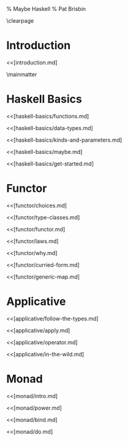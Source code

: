 % Maybe Haskell
% Pat Brisbin

\clearpage

# Introduction

<<[introduction.md]

\mainmatter

# Haskell Basics

<<[haskell-basics/functions.md]

<<[haskell-basics/data-types.md]

<<[haskell-basics/kinds-and-parameters.md]

<<[haskell-basics/maybe.md]

<<[haskell-basics/get-started.md]

# Functor

<<[functor/choices.md]

<<[functor/type-classes.md]

<<[functor/functor.md]

<<[functor/laws.md]

<<[functor/why.md]

<<[functor/curried-form.md]

<<[functor/generic-map.md]

# Applicative

<<[applicative/follow-the-types.md]

<<[applicative/apply.md]

<<[applicative/operator.md]

<<[applicative/in-the-wild.md]

# Monad

<<[monad/intro.md]

<<[monad/power.md]

<<[monad/bind.md]

<<[monad/do.md]
